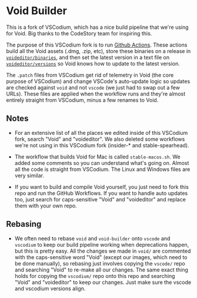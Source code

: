 # Void Builder

This is a fork of VSCodium, which has a nice build pipeline that we're using for Void. Big thanks to the CodeStory team for inspiring this.

The purpose of this VSCodium fork is to run [Github Actions](https://github.com/voideditor/void-builder/actions). These actions build all the Void assets (.dmg, .zip, etc), store these binaries on a release in [`voideditor/binaries`](https://github.com/voideditor/binaries/releases), and then set the latest version in a text file on [`voideditor/versions`](https://github.com/voideditor/versions) so Void knows how to update to the latest version.

The  `.patch` files from VSCodium get rid of telemetry in Void (the core purpose of VSCodium) and change VSCode's auto-update logic so updates are checked against `void` and not `vscode` (we just had to swap out a few URLs). These files are applied when the workflow runs and they're almost entirely straight from VSCodium, minus a few renames to Void.

## Notes

- For an extensive list of all the places we edited inside of this VSCodium fork, search "Void" and "voideditor". We also deleted some workflows we're not using in this VSCodium fork (insider-* and stable-spearhead).

- The workflow that builds Void for Mac is called `stable-macos.sh`. We added some comments so you can understand what's going on. Almost all the code is straight from VSCodium. The Linux and Windows files are very similar.

- If you want to build and compile Void yourself, you just need to fork this repo and run the GitHub Workflows. If you want to handle auto updates too, just search for caps-sensitive "Void" and "voideditor" and replace them with your own repo.

## Rebasing
- We often need to rebase `void` and `void-builder` onto `vscode` and `vscodium` to keep our build pipeline working when deprecations happen, but this is pretty easy. All the changes we made in `void/` are commented with the caps-sensitive word "Void" (except our images, which need to be done manually), so rebasing just involves copying the `vscode/` repo and searching "Void" to re-make all our changes. The same exact thing holds for copying the `vscodium/` repo onto this repo and searching "Void" and "voideditor" to keep our changes. Just make sure the vscode and vscodium versions align.

